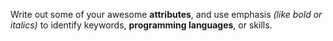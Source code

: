 Write out some of your awesome **attributes**, and use emphasis _(like bold or italics)_ to identify keywords, **programming languages**, or skills. 
